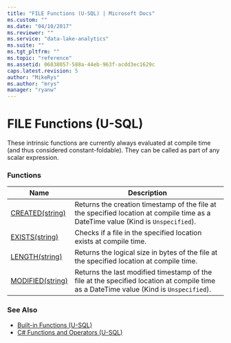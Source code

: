 ```yaml
---
title: "FILE Functions (U-SQL) | Microsoft Docs"
ms.custom: ""
ms.date: "04/10/2017"
ms.reviewer: ""
ms.service: "data-lake-analytics"
ms.suite: ""
ms.tgt_pltfrm: ""
ms.topic: "reference"
ms.assetid: 06838057-588a-44eb-963f-acdd3ec1629c
caps.latest.revision: 5
author: "MikeRys"
ms.author: "mrys"
manager: "ryanw"
---
```

# FILE Functions (U-SQL)
These intrinsic functions are currently always evaluated at compile time (and thus considered constant-foldable). They can be called as part of any scalar expression.

### Functions
|Name   |Description|
|--|--|
|[CREATED(string)](file-created-u-sql.md)|Returns the creation timestamp of the file at the specified location at compile time as a DateTime value (Kind is `Unspecified`).|
|[EXISTS(string)](file-exists-u-sql.md)|Checks if a file in the specified location exists at compile time.|
|[LENGTH(string)](file-length-u-sql.md)|Returns the logical size in bytes of the file at the specified location at compile time.|
|[MODIFIED(string)](file-modified-u-sql.md)|Returns the last modified timestamp of the file at the specified location at compile time as a DateTime value (Kind is `Unspecified`). |

### See Also
* [Built-in Functions (U-SQL)](built-in-functions-u-sql.md)  
* [C# Functions and Operators (U-SQL)](csharp-functions-and-operators-u-sql.md)

